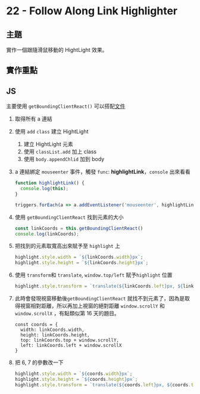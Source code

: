 # 22 - Follow Along Link Highlighter

## 主題
實作一個跟隨滑鼠移動的 HightLight 效果。

## 實作重點

## JS

主要使用 `getBoundingClientReact()` 可以搭配[文件](https://developer.mozilla.org/en-US/docs/Web/API/Element/getBoundingClientRect)

1. 取得所有 a 連結
2. 使用 `add` `class` 建立 HightLight
    1. 建立 HightLight 元素
    2. 使用 `classList.add` 加上 class
    3. 使用 `body.appendChlid` 加到 body
3.  a 連結綁定 `mouseenter` 事件，觸發 `func`: **highlightLink**，`console` 出來看看
    
    ```jsx
    function highlightLink() {
      console.log(this);
    }
    
    triggers.forEach(a => a.addEventListener('mouseenter', highlightLink));
    ```
    
4. 使用 `getBoundingClientReact` 找到元素的大小
    
    ```jsx
    const linkCoords = this.getBoundingClientReact()
    console.log(linkCoords);
    ```
    
5. 把找到的元素取寬高出來賦予至 `highlight` 上
    
    ```jsx
    highlight.style.width = `${linkCoords.width}px`;
    highlight.style.height = `${linkCoords.height}px`;
    ```
    
6. 使用 `transform`和 `translate`, `window.top/left` 賦予`highlight` 位置
    
    ```jsx
    highlight.style.transform = `translate(${linkCoords.left}px, ${linkCoords.top}px)`
    ```
    
7. 此時會發現視窗移動後`getBoundingClientReact` 就找不到元素了，因為是取得視窗相對距離，所以再加上視窗的絕對距離 `window.scrollY` 和 `window.scrollX` ，有點類似第 16 天的題目。
    
    ```
    const coords = {
      width: linkCoords.width,
      height: linkCoords.height,
      top: linkCoords.top + window.scrollY,
      left: linkCoords.left + window.scrollX
    }
    ```
    
8. 把 6, 7 的參數改一下
    
    ```jsx
    highlight.style.width = `${coords.width}px`;
    highlight.style.height = `${coords.height}px`;
    highlight.style.transform = `translate(${coords.left}px, ${coords.top}px)`;
    ```
    
